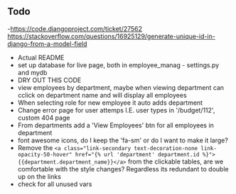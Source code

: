 ## Todo
-https://code.djangoproject.com/ticket/27562  https://stackoverflow.com/questions/16925129/generate-unique-id-in-django-from-a-model-field
- Actual README
- set up database for live page, both in employee_manag - settings.py and mydb
- DRY OUT THIS CODE
- view employees by department, maybe when viewing department can cclick on department name and will display all employees
- When selecting role for new employee it auto adds department
- Change error page for user attemps I.E. user types in '/budget/112', custom 404 page
- From departments add a 'View Employees' btn for all employees in department
- font awesome icons, do I keep the 'fa-sm' or do I want to make it large?
- Remove the `<a class="link-secondary text-decoration-none link-opacity-50-hover" href="{% url 'department' department.id %}">{{department.department_name}}</a>` from the clickable tables, are we comfortable with the style changes? Regardless its redundant to double up on the links
- check for all unused vars
